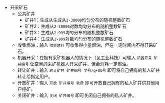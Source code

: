 - 开采矿石
    - 公共矿井
        - 矿井1：生成从生成从`2-30000`均匀分布的随机整数矿石
        - 矿井2：生成从`2-30000`对数均匀分布的随机整数矿石
        - 矿井3：生成从`2-999`均匀分布的随机整数矿石
        - 矿井4：生成从`2-999`对数均匀分布的随机整数矿石
    - 收集燃油：输入 `收集燃料` 可收集得小量燃油，但在一定时间内不得开采矿石。
    - 机器开采：在拥有采矿机器人的情况下（见工业科技）可输入 `机器开采 矿井编号` 让空闲的采矿机器人开采矿井，但会消耗一定燃油。
    - 转让矿井：输入 `转让矿井 矿井编号 学号/q+QQ号` 即可将自己拥有的私人矿井转让给指定用户。
    - 开放矿井：输入 `开放 矿井编号 收费` 即可开放自己拥有的私人矿井供其他用户挖矿。
    - 关闭矿井：输入 `关闭 矿井编号` 即可关闭自己拥有的私人矿井。